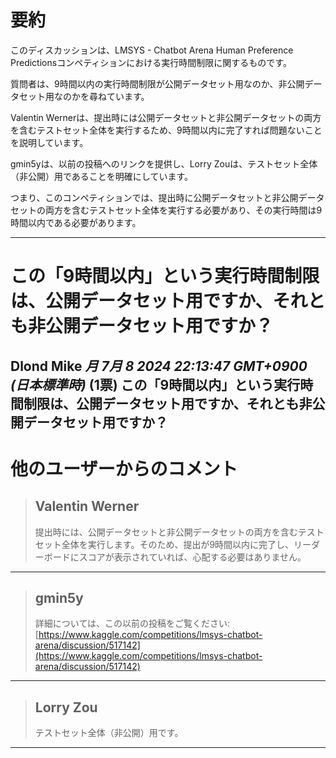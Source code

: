 # 要約 
このディスカッションは、LMSYS - Chatbot Arena Human Preference Predictionsコンペティションにおける実行時間制限に関するものです。

質問者は、9時間以内の実行時間制限が公開データセット用なのか、非公開データセット用なのかを尋ねています。

Valentin Wernerは、提出時には公開データセットと非公開データセットの両方を含むテストセット全体を実行するため、9時間以内に完了すれば問題ないことを説明しています。

gmin5yは、以前の投稿へのリンクを提供し、Lorry Zouは、テストセット全体（非公開）用であることを明確にしています。

つまり、このコンペティションでは、提出時に公開データセットと非公開データセットの両方を含むテストセット全体を実行する必要があり、その実行時間は9時間以内である必要があります。


---
# この「9時間以内」という実行時間制限は、公開データセット用ですか、それとも非公開データセット用ですか？
**Dlond Mike** *月 7月 8 2024 22:13:47 GMT+0900 (日本標準時)* (1票)
この「9時間以内」という実行時間制限は、公開データセット用ですか、それとも非公開データセット用ですか？
---
# 他のユーザーからのコメント
> ## Valentin Werner
> 
> 提出時には、公開データセットと非公開データセットの両方を含むテストセット全体を実行します。そのため、提出が9時間以内に完了し、リーダーボードにスコアが表示されていれば、心配する必要はありません。
> 
> 
> 
---
> ## gmin5y
> 
> 詳細については、この以前の投稿をご覧ください: [https://www.kaggle.com/competitions/lmsys-chatbot-arena/discussion/517142](https://www.kaggle.com/competitions/lmsys-chatbot-arena/discussion/517142)
> 
> 
> 
---
> ## Lorry Zou
> 
> テストセット全体（非公開）用です。
> 
> 
> 
--- 

